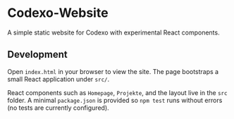 # Codexo-Website

A simple static website for Codexo with experimental React components.

## Development

Open `index.html` in your browser to view the site. The page bootstraps a small React application under `src/`.

React components such as `Homepage`, `Projekte`, and the layout live in the `src` folder. A minimal `package.json` is provided so `npm test` runs without errors (no tests are currently configured).
